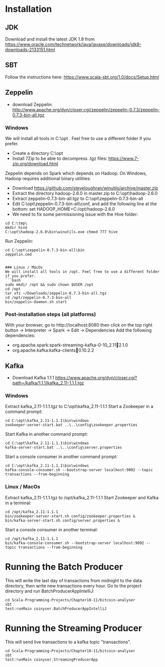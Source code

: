 # Installation
## JDK
Download and install the latest JDK 1.8 from https://www.oracle.com/technetwork/java/javase/downloads/jdk8-downloads-2133151.html

## SBT
Follow the instructions here:
https://www.scala-sbt.org/1.0/docs/Setup.html

## Zeppelin
- download Zeppelin: http://www.apache.org/dyn/closer.cgi/zeppelin/zeppelin-0.7.3/zeppelin-0.7.3-bin-all.tgz

### Windows
We will install all tools in C:\opt . Feel free to use a different folder if you prefer.
- Create a directory C:\opt
- Install 7Zip to be able to decompress .tgz files: https://www.7-zip.org/download.html

Zeppelin depends on Spark which depends on Hadoop. On Windows, Hadoop requires additional binary utilities:
- Download https://github.com/steveloughran/winutils/archive/master.zip 
- Extract the directory hadoop-2.6.0 in master.zip to C:\opt\hadoop-2.6.0
- Extract zeppelin-0.7.3-bin-all.tgz to C:\opt\zeppelin-0.7.3-bin-all
- Edit C:\opt\zeppelin-0.7.3-bin-all\conf, and add the following line at the bottom:
set HADOOP_HOME=C:/opt/hadoop-2.6.0
- We need to fix some permissioning issue with the Hive folder:
```
cd C:\tmp\
mkdir hive
C:\opt\hadoop-2.6.0\bin\winutils.exe chmod 777 hive
```

Run Zeppelin:
```
cd C:\opt\zeppelin-0.7.3-bin-all\bin
zeppelin.cmd


### Linux / MacOs
We will install all tools in /opt. Feel free to use a different folder if you prefer.
```bash
sudo mkdir /opt && sudo chown $USER /opt
cd /opt
tar xfz ~/Downloads/zeppelin-0.7.3-bin-all.tgz 
cd /opt/zeppelin-0.7.3-bin-all
bin/zeppelin-daemon.sh start
```

### Post-installation steps (all platforms)
With your browser, go to http://localhost:8080 then click on the top right button -> Interpreter -> Spark -> Edit -> Dependencies 
Add the following dependencies:
- org.apache.spark:spark-streaming-kafka-0-10_2.11:jar:2.1.0
- org.apache.kafka:kafka-clients:jar:0.10.2.2



## Kafka
- Download Kafka 1.1.1 https://www.apache.org/dyn/closer.cgi?path=/kafka/1.1.1/kafka_2.11-1.1.1.tgz

### Windows
Extract kafka_2.11-1.1.1.tgz to C:\opt\kafka_2.11-1.1.1
Start a Zookeeper in a command prompt:
```
cd C:\opt\kafka_2.11-1.1.1\bin\windows
zookeeper-server-start.bat ..\..\config\zookeeper.properties
```
Start Kafka in another command prompt:
```
cd C:\opt\kafka_2.11-1.1.1\bin\windows
kafka-server-start.bat ..\..\config\server.properties
```

Start a console consumer in another command prompt:
```
cd C:\opt\kafka_2.11-1.1.1\bin\windows
kafka-console-consumer.sh --bootstrap-server localhost:9092 --topic transactions --from-beginning
```

### Linux / MacOs
Extract kafka_2.11-1.1.1.tgz to /opt/kafka_2.11-1.1.1
Start Zookeeper and Kafka in a terminal:
```
cd /opt/kafka_2.11-1.1.1
bin/zookeeper-server-start.sh config/zookeeper.properties &
bin/kafka-server-start.sh config/server.properties &
```
Start a console consumer in another terminal:
```
cd /opt/kafka_2.11-1.1.1
bin/kafka-console-consumer.sh --bootstrap-server localhost:9092 --topic transactions --from-beginning
```

# Running the Batch Producer
This will write the last day of transactions from midnight to the data directory, then write new transactions every hour.
Go to the project directory and run BatchProducerAppIntelliJ:
```
cd Scala-Programming-Projects/Chapter10-11/bitcoin-analyser
sbt 
test:runMain coinyser.BatchProducerAppIntelliJ
```

# Running the Streaming Producer
This will send live transactions to a kafka topic "transactions".
```
cd Scala-Programming-Projects/Chapter10-11/bitcoin-analyser
sbt 
test:runMain coinyser.StreamingProducerApp
```
